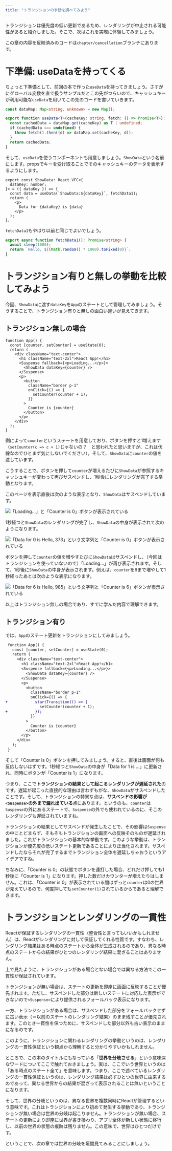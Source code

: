 ```yaml
---
title: "トランジションの挙動を調べてみよう"
---
```


トランジションは優先度の低い更新であるため、レンダリングが中止される可能性があると紹介しました。そこで、次はこれを実際に体験してみましょう。

この章の内容を反映済みのコードは`chapter/cancellation`ブランチにあります。

# 下準備: useDataを持ってくる

ちょっと下準備として、前回の本で作った`useData`を持ってきましょう。さすがにグローバル変数を直で扱うサンプルだとこの先がつらいので、キャッシュキーが利用可能な`useData`を用いてこの先のコードを書いていきます。

```ts
const dataMap: Map<string, unknown> = new Map();

export function useData<T>(cacheKey: string, fetch: () => Promise<T>): T {
  const cachedData = dataMap.get(cacheKey) as T | undefined;
  if (cachedData === undefined) {
    throw fetch().then((d) => dataMap.set(cacheKey, d));
  }
  return cachedData;
}
```

そして、`useData`を使うコンポーネントも用意しましょう。`ShowData`という名前にします。propsでキーを受け取ることでそのキャッシュキーのデータを表示するようにします。

```tsx
export const ShowData: React.VFC<{
  dataKey: number;
}> = ({ dataKey }) => {
  const data = useData(`ShowData:${dataKey}`, fetchData1);
  return (
    <p>
      Data for {dataKey} is {data}
    </p>
  );
};
```

`fetchData1`もやはり以前と同じでよいでしょう。

```ts
export async function fetchData1(): Promise<string> {
  await sleep(1000);
  return `Hello, ${(Math.random() * 1000).toFixed(0)}`;
}
```

# トランジション有りと無しの挙動を比較してみよう

今回、`ShowData`に渡す`dataKey`を`App`のステートとして管理してみましょう。そうすることで、トランジション有りと無しの面白い違いが見えてきます。

## トランジション無しの場合

```tsx
function App() {
  const [counter, setCounter] = useState(0);
  return (
    <div className="text-center">
      <h1 className="text-2xl">React App!</h1>
      <Suspense fallback={<p>Loading...</p>}>
        <ShowData dataKey={counter} />
      </Suspense>
      <p>
        <button
          className="border p-1"
          onClick={() => {
            setCounter(counter + 1);
          }}
        >
          Counter is {counter}
        </button>
      </p>
    </div>
  );
}
```

例によって`counter`というステートを用意しており、ボタンを押すと1増えます（`setCounter(c => c + 1)`じゃないの？　と思われたと思いますが、これは伏線なのでひとまず気にしないでください）。そして、`ShowData`に`counter`の値を渡しています。

こうすることで、ボタンを押して`counter`が増えるたびに`ShowData`が参照するキャッシュキーが変わって再びサスペンドし、1秒後にレンダリングが完了する挙動となります。

このページを表示直後は次のような表示となり、`ShowData`はサスペンドしています。

![「Loading...」と「Counter is 0」ボタンが表示されている](/images/react-concurrent-handson-2/cancellation-1.png)

1秒経つと`ShowData`のレンダリングが完了し、`ShowData`の中身が表示されて次のようになります。

![「Data for 0 is Hello, 373」という文字列と「Counter is 0」ボタンが表示されている](/images/react-concurrent-handson-2/cancellation-2.png)

ボタンを押して`counter`の値を増やすたびに`ShowData`はサスペンドし、（今回はトランジションを使っていないので）「Loading...」が再び表示されます。そして、1秒後に`ShowData`の中身が表示されます。例えば、`counter`を6まで増やして1秒経ったあとは次のような表示になります。

![「Data for 6 is Hello, 985」という文字列と「Counter is 6」ボタンが表示されている](/images/react-concurrent-handson-2/cancellation-3.png)

以上はトランジション無しの場合であり、すでに学んだ内容で理解できます。

## トランジション有り

では、`App`のステート更新をトランジションにしてみましょう。

```diff tsx
 function App() {
   const [counter, setCounter] = useState(0);
   return (
     <div className="text-center">
       <h1 className="text-2xl">React App!</h1>
       <Suspense fallback={<p>Loading...</p>}>
         <ShowData dataKey={counter} />
       </Suspense>
       <p>
         <button
           className="border p-1"
           onClick={() => {
+            startTransition(() => {
               setCounter(counter + 1);
+            });
           }}
         >
           Counter is {counter}
         </button>
       </p>
     </div>
   );
 }
```

そして「Counter is 0」ボタンを押してみましょう。すると、直後は画面が何も反応しないはずです。1秒経つと`ShowData`の中身が「Data for 1 is …」に更新され、同時にボタンが「Counter is 1」になります。

つまり、ここで**トランジションの結果として起こるレンダリングが遅延された**のです。遅延が起こった直接的な理由は言わずもがな、`ShowData`がサスペンドしたことです。そして、トランジションの特異な点は、**サスペンドの影響が`<Suspense>`の外まで漏れ出ている**点にあります。というのも、`counter`は`Suspense`の外にあるステートで、`Suspense`の外でも使われているのに、そこのレンダリングも遅延されていますね。

トランジションの結果としてサスペンドが発生したことで、その影響は`Suspense`の中にとどまらず、そもそもトランジションの画面への反映そのものが遅延されました。これがトランジションの基本的な挙動です。このような挙動は、トランジションが優先度の低いステート更新であることにより正当化されます。サスペンドしたならそれが完了するまでトランジション全体を遅延しちゃおうというアイデアですね。

ちなみに、「Counter is 0」の状態でボタンを連打した場合、どれだけ押しても1秒後に「Counter is 1」になります。押した数だけカウンターが増えたりはしません。これは、「Counter is 0」が表示されている間はずっと`counter`は0の世界が見えているので、何度押しても`setCounter(1)`されているからであると理解できます。

# トランジションとレンダリングの一貫性

Reactが保証するレンダリングの一貫性（整合性と言ってもいいかもしれません）は、Reactがレンダリングに対して保証してくれる性質です。すなわち、レンダリング結果はある時点のステートから全体が生成されるのであり、異なる時点のステートからの結果がひとつのレンダリング結果に混ざることはありません。

上で見たように、トランジションがある場合とない場合では異なる方法でこの一貫性が保証されています。

トランジションが無い場合は、ステートの更新を即座に画面に反映することが優先されます。ただし、サスペンドした部分は新しいステートに対応した表示ができないので`<Suspense>`により提供されるフォールバック表示になります。

一方、トランジションがある場合は、サスペンドした部分をフォールバックせずに古い表示（＝以前のステートのレンダリング結果）のまま残すことが優先されます。このとき一貫性を保つために、サスペンドした部分以外も古い表示のままになるのです。

このように、トランジションに関わるレンダリングの挙動というのは、レンダリングの一貫性保証という観点から理解すると分かりやすいかもしれません。

ところで、この本のタイトルにもなっている「**世界を分岐させる**」という意味深なワードについてここで触れておきましょう。実は、ここでいう世界というのは「ある時点のステート全て」を意味します。つまり、ここで述べているレンダリングの一貫性保証というのは、レンダリング結果は必ずひとつの世界に由来するのであって、異なる世界からの結果が混ざって表示されることは無いということになります。

そして、世界の分岐というのは、異なる世界を複数同時にReactが管理するという意味です。これはトランジションにより初めて発生する挙動であり、トランジションが無い場合は世界の分岐は起こりません。トランジションが無い場合、ステートの更新により即座に世界が書き換わり、アプリ全体が新しい状態に移行し、以前の世界の状態の痕跡は残りません。この意味で、世界はひとつだけです。

ということで、次の章では世界の分岐を垣間見てみることにしましょう。
